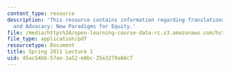 ```yaml
---
content_type: resource
description: 'This resource contains information regarding Translational Research
  and Advocacy: New Paradigms for Equity.'
file: /media/https%3A/open-learning-course-data-rc.s3.amazonaws.com/hst-s14-health-information-systems-to-improve-quality-of-care-in-resource-poor-settings-spring-2012/45ac54bb57ae3a52e0bc25e3279a60c7_MITHST_S14S12_lec01_1101.pdf
file_type: application/pdf
resourcetype: Document
title: Spring 2011 Lecture 1
uid: 45ac54bb-57ae-3a52-e0bc-25e3279a60c7
---
```

